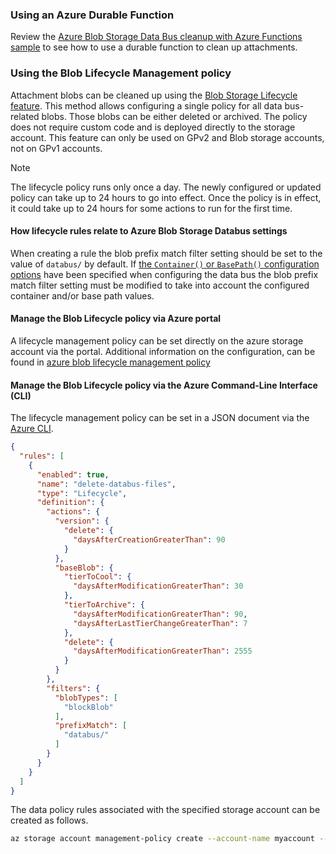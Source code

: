 ### Using an Azure Durable Function

Review the [Azure Blob Storage Data Bus cleanup with Azure Functions sample](/samples/databus/blob-storage-databus-cleanup-function/) to see how to use a durable function to clean up attachments.

### Using the Blob Lifecycle Management policy

Attachment blobs can be cleaned up using the [Blob Storage Lifecycle feature](https://docs.microsoft.com/en-us/azure/storage/blobs/storage-lifecycle-management-concepts). This method allows configuring a single policy for all data bus-related blobs. Those blobs can be either deleted or archived. The policy does not require custom code and is deployed directly to the storage account. This feature can only be used on GPv2 and Blob storage accounts, not on GPv1 accounts.

> [!NOTE]
> The lifecycle policy runs only once a day. The newly configured or updated policy can take up to 24 hours to go into effect. Once the policy is in effect, it could take up to 24 hours for some actions to run for the first time.

#### How lifecycle rules relate to Azure Blob Storage Databus settings

When creating a rule the blob prefix match filter setting should be set to the value of `databus/` by default. If [the `Container()` or `BasePath()` configuration options](#behavior) have been specified when configuring the data bus the blob prefix match filter setting must be modified to take into account the configured container and/or base path values.

#### Manage the Blob Lifecycle policy via Azure portal

A lifecycle management policy can be set directly on the azure storage account via the portal. Additional information on the configuration, can be found in [azure blob lifecycle management policy](https://learn.microsoft.com/en-us/azure/storage/blobs/lifecycle-management-policy-configure?source=recommendations&tabs=azure-portal)

#### Manage the Blob Lifecycle policy via the Azure Command-Line Interface (CLI)

The lifecycle management policy can be set in a JSON document via the [Azure CLI](https://learn.microsoft.com/en-us/cli/azure/storage/account/management-policy?view=azure-cli-latest).

```json
{
  "rules": [
    {
      "enabled": true,
      "name": "delete-databus-files",
      "type": "Lifecycle",
      "definition": {
        "actions": {
          "version": {
            "delete": {
              "daysAfterCreationGreaterThan": 90
            }
          },
          "baseBlob": {
            "tierToCool": {
              "daysAfterModificationGreaterThan": 30
            },
            "tierToArchive": {
              "daysAfterModificationGreaterThan": 90,
              "daysAfterLastTierChangeGreaterThan": 7
            },
            "delete": {
              "daysAfterModificationGreaterThan": 2555
            }
          }
        },
        "filters": {
          "blobTypes": [
            "blockBlob"
          ],
          "prefixMatch": [
            "databus/"
          ]
        }
      }
    }
  ]
}
```

The data policy rules associated with the specified storage account can be created as follows.

```bash
az storage account management-policy create --account-name myaccount --policy @policy.json --resource-group myresourcegroup
```
